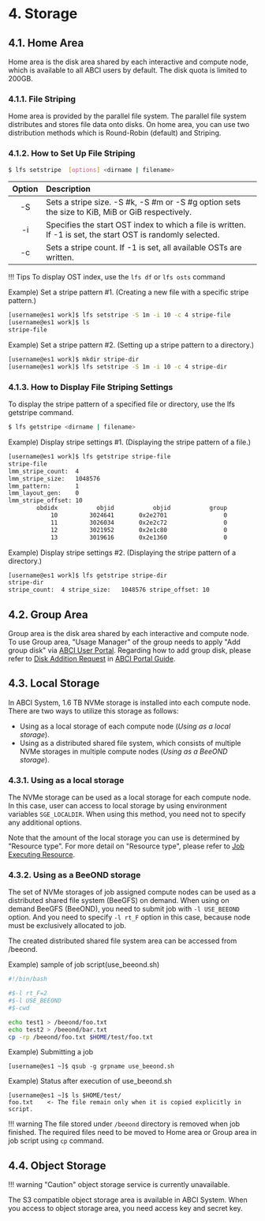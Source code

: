 # 4. Storage

## 4.1. Home Area

Home area is the disk area shared by each interactive and compute node, which is available to all ABCI users by default. The disk quota is limited to 200GB.

### 4.1.1. File Striping

Home area is provided by the parallel file system. The parallel file system distributes and stores file data onto disks. On home area, you can use two distribution methods which is Round-Robin (default) and Striping.

### 4.1.2. How to Set Up File Striping

```bash
$ lfs setstripe  [options] <dirname | filename>
```
|Option|Description|
|:--:|:---|
| -S|Sets a stripe size. -S #k, -S #m or -S #g option sets the size to KiB, MiB or GiB respectively.|
| -i|Specifies the start OST index to which a file is written. If -1 is set, the start OST is randomly selected.|
| -c|Sets a stripe count. If -1 is set, all available OSTs are written.|

!!! Tips
    To display  OST index, use the ```lfs df``` or ```lfs osts``` command

Example) Set a stripe pattern #1. (Creating a new file with a specific stripe pattern.)
```bash
[username@es1 work]$ lfs setstripe -S 1m -i 10 -c 4 stripe-file
[username@es1 work]$ ls 
stripe-file
```

Example) Set a stripe pattern #2. (Setting up a stripe pattern to a directory.)
```bash
[username@es1 work]$ mkdir stripe-dir
[username@es1 work]$ lfs setstripe -S 1m -i 10 -c 4 stripe-dir
```

### 4.1.3. How to Display File Striping Settings

To display the stripe pattern of a specified file or directory, use the lfs getstripe command.
```bash
$ lfs getstripe <dirname | filename>
```

Example) Display stripe settings #1. (Displaying the stripe pattern of a file.) 
```bash
[username@es1 work]$ lfs getstripe stripe-file
stripe-file
lmm_stripe_count:  4
lmm_stripe_size:   1048576
lmm_pattern:       1
lmm_layout_gen:    0
lmm_stripe_offset: 10
        obdidx           objid           objid           group
            10         3024641       0x2e2701                0
            11         3026034       0x2e2c72                0
            12         3021952       0x2e1c80                0
            13         3019616       0x2e1360                0
```

Example) Display stripe settings #2. (Displaying the stripe pattern of a directory.)
```bash
[username@es1 work]$ lfs getstripe stripe-dir
stripe-dir
stripe_count:  4 stripe_size:   1048576 stripe_offset: 10
```

## 4.2. Group Area

Group area is the disk area shared by each interactive and compute node.
To use Group area, "Usage Manager" of the group needs to apply "Add group disk" via [ABCI User Portal](https://portal.abci.ai/user/). Regarding how to add group disk, please refer to [Disk Addition Request](https://portal.abci.ai/docs/portal/en/03/#352-disk-addition-request) in [ABCI Portal Guide](https://portal.abci.ai/docs/portal/en/).

## 4.3. Local Storage

In ABCI System, 1.6 TB NVMe storage is installed into each compute node. There are two ways to utilize this storage as follows:

* Using as a local storage of each compute node (*Using as a local storage*).
* Using as a distributed shared file system, which consists of multiple NVMe storages in multiple compute nodes (*Using as a BeeOND storage*).

### 4.3.1. Using as a local storage

The NVMe storage can be used as a local storage for each compute node.
In this case, user can access to local storage by using environment variables `SGE_LOCALDIR`.
When using this method, you need not to specify any additional options.

Note that the amount of the local storage you can use is determined by "Resource type". For more detail on "Resource type", please refer to [Job Executing Resource](03.md#32-job-executing-resource).

### 4.3.2. Using as a BeeOND storage

The set of NVMe storages of job assigned compute nodes can be used as a
distributed shared file system (BeeGFS) on demand.
When using on demand BeeGFS (BeeOND), you need to submit job with `-l USE_BEEOND` option.
And you need to specify `-l rt_F` option in this case, because node must be exclusively allocated to job.

The created distributed shared file system area can be accessed from /beeond.

Example) sample of job script(use_beeond.sh)

```bash
#!/bin/bash

#$-l rt_F=2
#$-l USE_BEEOND
#$-cwd

echo test1 > /beeond/foo.txt
echo test2 > /beeond/bar.txt
cp -rp /beeond/foo.txt $HOME/test/foo.txt
```

Example) Submitting a job

```
[username@es1 ~]$ qsub -g grpname use_beeond.sh
```

Example) Status after execution of use_beeond.sh

```
[username@es1 ~]$ ls $HOME/test/
foo.txt    <- The file remain only when it is copied explicitly in script.
```

!!! warning
    The file stored under `/beeond` directory is removed when job finished. The required files need to be moved to Home area or Group area in job script using `cp` command.

## 4.4. Object Storage

!!! warning "Caution"
    object storage service is currently unavailable.

The S3 compatible object storage area is available in ABCI System.
When you access to object storage area, you need access key and secret key.
